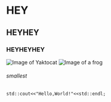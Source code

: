 # HEY
## HEYHEY
### HEYHEYHEY
![Image of Yaktocat](https://octodex.github.com/images/yaktocat.png)
![Image of a frog](https://www.pngmart.com/files/13/Amphibian-Frog-Download-PNG-Image.png)
###### smallest
```
std::cout<<"Hello,World!"<<std::endl;
```

